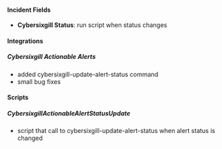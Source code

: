 
#### Incident Fields
- **Cybersixgill Status**: run script when status changes

#### Integrations
##### Cybersixgill Actionable Alerts
- added cybersixgill-update-alert-status command
- small bug fixes

#### Scripts
##### CybersixgillActionableAlertStatusUpdate
- script that call to cybersixgill-update-alert-status when alert status is changed

